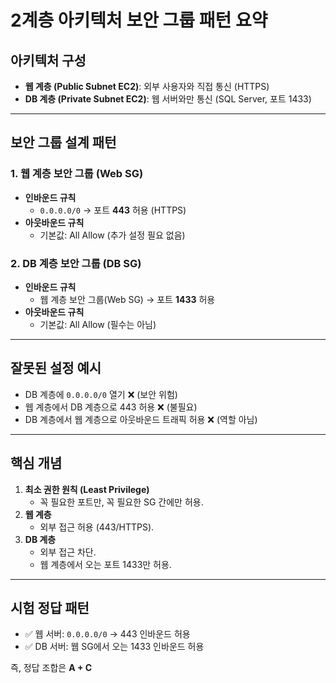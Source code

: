 # 2계층 아키텍처 보안 그룹 패턴 요약

## 아키텍처 구성

-   **웹 계층 (Public Subnet EC2)**: 외부 사용자와 직접 통신 (HTTPS)
-   **DB 계층 (Private Subnet EC2)**: 웹 서버와만 통신 (SQL Server, 포트
    1433)

------------------------------------------------------------------------

## 보안 그룹 설계 패턴

### 1. 웹 계층 보안 그룹 (Web SG)

-   **인바운드 규칙**
    -   `0.0.0.0/0` → 포트 **443** 허용 (HTTPS)
-   **아웃바운드 규칙**
    -   기본값: All Allow (추가 설정 필요 없음)

### 2. DB 계층 보안 그룹 (DB SG)

-   **인바운드 규칙**
    -   웹 계층 보안 그룹(Web SG) → 포트 **1433** 허용
-   **아웃바운드 규칙**
    -   기본값: All Allow (필수는 아님)

------------------------------------------------------------------------

## 잘못된 설정 예시

-   DB 계층에 `0.0.0.0/0` 열기 ❌ (보안 위험)
-   웹 계층에서 DB 계층으로 443 허용 ❌ (불필요)
-   DB 계층에서 웹 계층으로 아웃바운드 트래픽 허용 ❌ (역할 아님)

------------------------------------------------------------------------

## 핵심 개념

1.  **최소 권한 원칙 (Least Privilege)**
    -   꼭 필요한 포트만, 꼭 필요한 SG 간에만 허용.
2.  **웹 계층**
    -   외부 접근 허용 (443/HTTPS).
3.  **DB 계층**
    -   외부 접근 차단.
    -   웹 계층에서 오는 포트 1433만 허용.

------------------------------------------------------------------------

## 시험 정답 패턴

-   ✅ 웹 서버: `0.0.0.0/0` → 443 인바운드 허용
-   ✅ DB 서버: 웹 SG에서 오는 1433 인바운드 허용

즉, 정답 조합은 **A + C**
